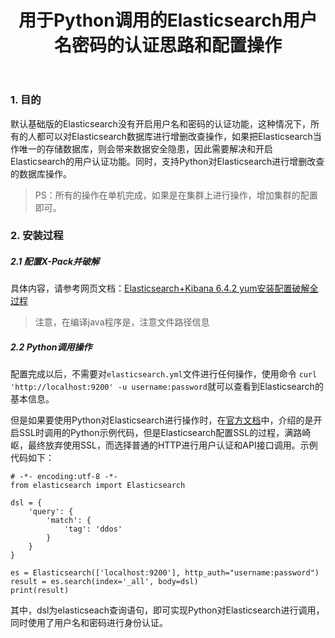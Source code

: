 ﻿---
layout: post
title: 用于Python调用的Elasticsearch用户名密码的认证思路和配置操作
category: 技术
tags: Python
keywords:
description:
---


### 1. 目的

默认基础版的Elasticsearch没有开启用户名和密码的认证功能，这种情况下，所有的人都可以对Elasticsearch数据库进行增删改查操作，如果把Elasticsearch当作唯一的存储数据库，则会带来数据安全隐患，因此需要解决和开启Elasticsearch的用户认证功能。同时，支持Python对Elasticsearch进行增删改查的数据库操作。

> PS：所有的操作在单机完成，如果是在集群上进行操作，增加集群的配置即可。

### 2. 安装过程

##### 2.1 配置X-Pack并破解

具体内容，请参考网页文档：[Elasticsearch+Kibana 6.4.2 yum安装配置破解全过程](https://blog.csdn.net/qq_36731677/article/details/83090036)

> 注意，在编译java程序是，注意文件路径信息

##### 2.2 Python调用操作

配置完成以后，不需要对```elasticsearch.yml```文件进行任何操作，使用命令 ```curl 'http://localhost:9200' -u username:password```就可以查看到Elasticsearch的基本信息。

但是如果要使用Python对Elasticsearch进行操作时，在[官方文档](https://elasticsearch-py.readthedocs.io/en/master/)中，介绍的是开启SSL时调用的Python示例代码，但是Elasticsearch配置SSL的过程，满路崎岖，最终放弃使用SSL，而选择普通的HTTP进行用户认证和API接口调用。示例代码如下：

```
# -*- encoding:utf-8 -*-
from elasticsearch import Elasticsearch

dsl = {
    'query': {
        'match': {
            'tag': 'ddos'
        }
    }
}

es = Elasticsearch(['localhost:9200'], http_auth="username:password")
result = es.search(index='_all', body=dsl)
print(result)
```

其中，dsl为elasticseach查询语句，即可实现Python对Elasticsearch进行调用，同时使用了用户名和密码进行身份认证。